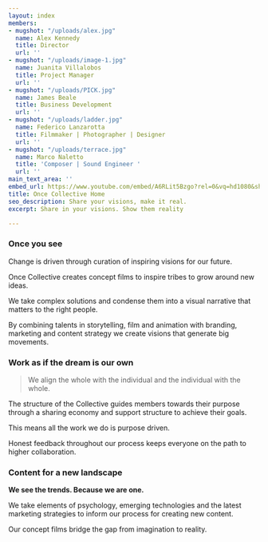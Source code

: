 ```yaml
---
layout: index
members:
- mugshot: "/uploads/alex.jpg"
  name: Alex Kennedy
  title: Director
  url: ''
- mugshot: "/uploads/image-1.jpg"
  name: Juanita Villalobos
  title: Project Manager
  url: ''
- mugshot: "/uploads/PICK.jpg"
  name: James Beale
  title: Business Development
  url: ''
- mugshot: "/uploads/ladder.jpg"
  name: Federico Lanzarotta
  title: Filmmaker | Photographer | Designer
  url: ''
- mugshot: "/uploads/terrace.jpg"
  name: Marco Naletto
  title: 'Composer | Sound Engineer '
  url: ''
main_text_area: ''
embed_url: https://www.youtube.com/embed/A6RLit5Bzgo?rel=0&vq=hd1080&showinfo=0&autoplay=1
title: Once Collective Home
seo_description: Share your visions, make it real.
excerpt: Share in your visions. Show them reality

---
```

### **Once you see**

Change is driven through curation of inspiring visions for our future.

Once Collective creates concept films to inspire tribes to grow around new ideas.

We take complex solutions and condense them into a visual narrative that matters to the right people.

By combining talents in storytelling, film and animation with branding, marketing and content strategy we create visions that generate big movements. 

### **Work as if the dream is our own**

> We align the whole with the individual and the individual with the whole.

The structure of the Collective guides members towards their purpose through a sharing economy and support structure to achieve their goals.

This means all the work we do is purpose driven.

Honest feedback throughout our process keeps everyone on the path to higher collaboration. 

### Content for a new landscape

**We see the trends. Because we are one.**

We take elements of psychology, emerging technologies and the latest marketing strategies to inform our process for creating new content.

Our concept films bridge the gap from imagination to reality.
